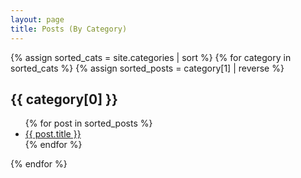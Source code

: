 ```yaml
---
layout: page
title: Posts (By Category)
---
```


{% assign sorted_cats = site.categories | sort %}
{% for category in sorted_cats %}
{% assign sorted_posts = category[1] | reverse %}
<h2 id="{{category[0] | uri_escape | downcase }}">{{ category[0] }}</h2>
  <ul>
    {% for post in sorted_posts %}
    <li><a href="{{ site.url }}{{ site.baseurl }}{{  post.url }}">{{ post.title }}</a></li>
    {% endfor %}
  </ul>
{% endfor %}